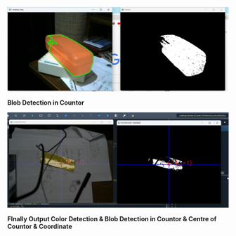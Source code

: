 ![Blob detection countor](https://raw.githubusercontent.com/hildansaputraa/colordetection/main/Blob%20Detection%20in%20countur.jpg)

<b>Blob Detection in Countor</b>

![Output](https://raw.githubusercontent.com/hildansaputraa/colordetection/main/Output-colordetection.jpg)

<b>FInally Output Color Detection & Blob Detection in Countor & Centre of Countor & Coordinate</b>
